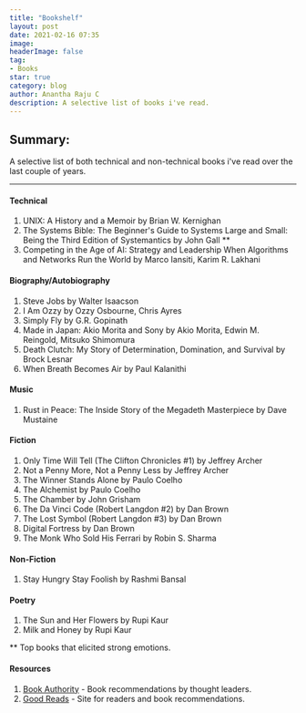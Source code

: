 ```yaml
---
title: "Bookshelf"
layout: post
date: 2021-02-16 07:35
image: 
headerImage: false
tag:
- Books
star: true
category: blog
author: Anantha Raju C
description: A selective list of books i've read.
---
```


## Summary:

A selective list of both technical and non-technical books i've read over the last couple of years.

---

#### Technical

1. UNIX: A History and a Memoir by Brian W. Kernighan
2. The Systems Bible: The Beginner's Guide to Systems Large and Small: Being the Third Edition of Systemantics by John Gall **  
3. Competing in the Age of AI: Strategy and Leadership When Algorithms and Networks Run the World by Marco Iansiti, Karim R. Lakhani

#### Biography/Autobiography

1. Steve Jobs by Walter Isaacson 
2. I Am Ozzy by Ozzy Osbourne, Chris Ayres
3. Simply Fly by G.R. Gopinath
4. Made in Japan: Akio Morita and Sony by Akio Morita, Edwin M. Reingold, Mitsuko Shimomura
5. Death Clutch: My Story of Determination, Domination, and Survival by Brock Lesnar
6. When Breath Becomes Air by Paul Kalanithi

#### Music

1. Rust in Peace: The Inside Story of the Megadeth Masterpiece by Dave Mustaine

#### Fiction

1. Only Time Will Tell (The Clifton Chronicles #1) by Jeffrey Archer
2. Not a Penny More, Not a Penny Less by Jeffrey Archer
3. The Winner Stands Alone by Paulo Coelho
4. The Alchemist by Paulo Coelho
5. The Chamber by John Grisham
6. The Da Vinci Code (Robert Langdon #2) by Dan Brown 
7. The Lost Symbol (Robert Langdon #3) by Dan Brown
8. Digital Fortress by Dan Brown 
9. The Monk Who Sold His Ferrari by Robin S. Sharma

#### Non-Fiction

1. Stay Hungry Stay Foolish by Rashmi Bansal

#### Poetry

1. The Sun and Her Flowers by Rupi Kaur
2. Milk and Honey by Rupi Kaur 

** Top books that elicited strong emotions. 

#### Resources

1. <a href="https://bookauthority.org/">Book Authority</a> - Book recommendations by thought leaders.
2. <a href="https://www.goodreads.com/">Good Reads</a> - Site for readers and book recommendations. 